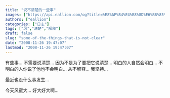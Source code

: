```yaml
---
title: "说不清楚的一些事"
images: ["https://api.eallion.com/og?title=%E8%AF%B4%E4%B8%8D%E6%B8%85%E6%A5%9A%E7%9A%84%E4%B8%80%E4%BA%9B%E4%BA%8B"]
authors: ["eallion"]
categories: ["日志"]
tags: ["风","清楚","解释"]
draft: false
slug: "some-of-the-things-that-is-not-clear"
date: "2008-11-26 19:47:07"
lastmod: "2008-11-26 19:47:07"
---
```


有些事...
不需要说清楚...
因为不是为了要把它说清楚...
明白的人自然会明白...
不明白的人你说了他也不会明白...
从不解释...
我坚持...

最近也没什么事发生...

今天风蛮大...
好大好大啊...

